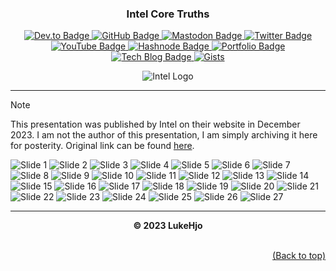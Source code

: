 <h3 align="center" style="font-weight: bold;">Intel Core Truths</h3>
<p align="center">
  <a href="https://dev.to/LukeHjo">
    <img src="https://img.shields.io/badge/Dev.to-2E3440?style=flat-square&logo=dev.to" alt="Dev.to Badge"/>
  </a>
  <a href="https://github.com/luke-beep">
    <img src="https://img.shields.io/badge/GitHub-2E3440?style=flat-square&logo=github" alt="GitHub Badge"/>
  </a>
  <a href="https://mastodon.social/@lukehjo">
    <img src="https://img.shields.io/badge/Mastodon-2E3440?style=flat-square&logo=mastodon" alt="Mastodon Badge"/>
  </a>
  <a href="https://twitter.com/LuckyLukeHjo">
    <img src="https://img.shields.io/badge/Twitter-2E3440?style=flat-square&logo=twitter" alt="Twitter Badge"/>
  </a>
  <a href="https://www.youtube.com/@LukeHjo">
    <img src="https://img.shields.io/badge/YouTube-2E3440?style=flat-square&logo=youtube" alt="YouTube Badge"/>
  </a>
  <a href="https://hashnode.com/@LukeHjo">
    <img src="https://img.shields.io/badge/Hashnode-2E3440?style=flat-square&logo=hashnode" alt="Hashnode Badge"/>
  </a>
  <a href="https://lukehjo.dev">
    <img src="https://img.shields.io/badge/Portfolio-2E3440?style=flat-square&logo=bootstrap" alt="Portfolio Badge"/>
  </a>
  <a href="https://tech.lukehjo.dev">
    <img src="https://img.shields.io/badge/Tech%20Blog-2E3440?style=flat-square&logo=hashnode" alt="Tech Blog Badge"/>
  </a>
  <a href="https://gist.github.com/luke-beep">
        <img src="https://img.shields.io/badge/Gists-2E3440?style=flat-square&logo=github" alt="Gists"/>
  </a>
</p>
<p align="center">
  <img src="assets/IntelLogo.png" alt="Intel Logo" />
</p>

---

> [!NOTE]
> This presentation was published by Intel on their website in December 2023. I am not the author of this presentation, I am simply archiving it here for posterity. Original link can be found [here](https://www.intel.com/content/www/us/en/content-details/794505/core-truths-how-the-latest-technology-is-not-always-what-it-seems.html).

![Slide 1](assets/Intel%20Core%20Truths%20Presentation/Slide1.jpg)
![Slide 2](assets/Intel%20Core%20Truths%20Presentation/Slide2.jpg)
![Slide 3](assets/Intel%20Core%20Truths%20Presentation/Slide3.jpg)
![Slide 4](assets/Intel%20Core%20Truths%20Presentation/Slide4.jpg)
![Slide 5](assets/Intel%20Core%20Truths%20Presentation/Slide5.jpg)
![Slide 6](assets/Intel%20Core%20Truths%20Presentation/Slide6.jpg)
![Slide 7](assets/Intel%20Core%20Truths%20Presentation/Slide7.jpg)
![Slide 8](assets/Intel%20Core%20Truths%20Presentation/Slide8.jpg)
![Slide 9](assets/Intel%20Core%20Truths%20Presentation/Slide9.jpg)
![Slide 10](assets/Intel%20Core%20Truths%20Presentation/Slide10.jpg)
![Slide 11](assets/Intel%20Core%20Truths%20Presentation/Slide11.jpg)
![Slide 12](assets/Intel%20Core%20Truths%20Presentation/Slide12.jpg)
![Slide 13](assets/Intel%20Core%20Truths%20Presentation/Slide13.jpg)
![Slide 14](assets/Intel%20Core%20Truths%20Presentation/Slide14.jpg)
![Slide 15](assets/Intel%20Core%20Truths%20Presentation/Slide15.jpg)
![Slide 16](assets/Intel%20Core%20Truths%20Presentation/Slide16.jpg)
![Slide 17](assets/Intel%20Core%20Truths%20Presentation/Slide17.jpg)
![Slide 18](assets/Intel%20Core%20Truths%20Presentation/Slide18.jpg)
![Slide 19](assets/Intel%20Core%20Truths%20Presentation/Slide19.jpg)
![Slide 20](assets/Intel%20Core%20Truths%20Presentation/Slide20.jpg)
![Slide 21](assets/Intel%20Core%20Truths%20Presentation/Slide21.jpg)
![Slide 22](assets/Intel%20Core%20Truths%20Presentation/Slide22.jpg)
![Slide 23](assets/Intel%20Core%20Truths%20Presentation/Slide23.jpg)
![Slide 24](assets/Intel%20Core%20Truths%20Presentation/Slide24.jpg)
![Slide 25](assets/Intel%20Core%20Truths%20Presentation/Slide25.jpg)
![Slide 26](assets/Intel%20Core%20Truths%20Presentation/Slide26.jpg)
![Slide 27](assets/Intel%20Core%20Truths%20Presentation/Slide27.jpg)

---

**<div align="center" id="footer">© 2023 LukeHjo<div>**
<br>
<div align="right"><a href="#">(Back to top)</a></div>